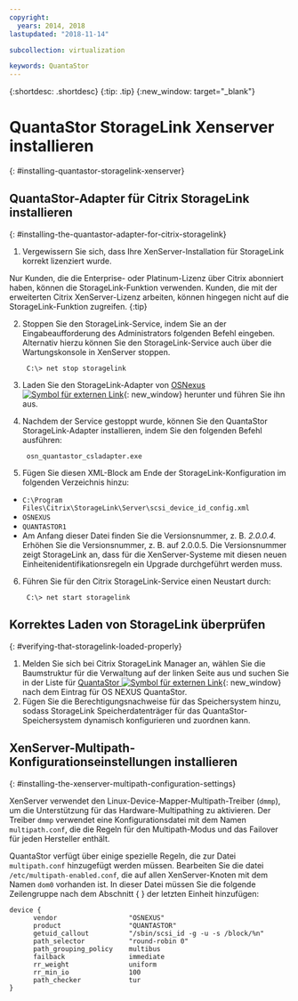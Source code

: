 ```yaml
---
copyright:
  years: 2014, 2018
lastupdated: "2018-11-14"

subcollection: virtualization

keywords: QuantaStor
---
```

{:shortdesc: .shortdesc}
{:tip: .tip}
{:new_window: target="_blank"}

# QuantaStor StorageLink Xenserver installieren
{: #installing-quantastor-storagelink-xenserver}

## QuantaStor-Adapter für Citrix StorageLink installieren
{: #installing-the-quantastor-adapter-for-citrix-storagelink}

1. Vergewissern Sie sich, dass Ihre XenServer-Installation für StorageLink korrekt lizenziert wurde.

Nur Kunden, die die Enterprise- oder Platinum-Lizenz über Citrix abonniert haben, können die StorageLink-Funktion verwenden. Kunden, die mit der erweiterten Citrix XenServer-Lizenz arbeiten, können hingegen nicht auf die StorageLink-Funktion zugreifen.
{:tip}

2. Stoppen Sie den StorageLink-Service, indem Sie an der Eingabeaufforderung des Administrators folgenden Befehl eingeben. Alternativ hierzu können Sie den StorageLink-Service auch über die Wartungskonsole in XenServer stoppen.

        C:\> net stop storagelink

3. Laden Sie den StorageLink-Adapter von [OSNexus ![Symbol für externen Link](../../icons/launch-glyph.svg "Symbol für externen Link")](https://www.osnexus.com/trynow/){: new_window} herunter und führen Sie ihn aus.
4. Nachdem der Service gestoppt wurde, können Sie den QuantaStor StorageLink-Adapter installieren, indem Sie den folgenden Befehl ausführen:

        osn_quantastor_csladapter.exe

5. Fügen Sie diesen XML-Block am Ende der StorageLink-Konfiguration im folgenden Verzeichnis hinzu:
  * `C:\Program Files\Citrix\StorageLink\Server\scsi_device_id_config.xml`
  * `OSNEXUS`
  * `QUANTASTOR1`
  * Am Anfang dieser Datei finden Sie die Versionsnummer, z. B. _2.0.0.4._ Erhöhen Sie die Versionsnummer, z. B. auf 2.0.0.5. Die Versionsnummer zeigt StorageLink an, dass für die XenServer-Systeme mit diesen neuen Einheitenidentifikationsregeln ein Upgrade durchgeführt werden muss.
6. Führen Sie für den Citrix StorageLink-Service einen Neustart durch:

        C:\> net start storagelink

## Korrektes Laden von StorageLink überprüfen
{: #verifying-that-storagelink-loaded-properly}

1. Melden Sie sich bei Citrix StorageLink Manager an, wählen Sie die Baumstruktur für die Verwaltung auf der linken Seite aus und suchen Sie in der Liste für [QuantaStor ![Symbol für externen Link](../../icons/launch-glyph.svg "Symbol für externen Link")](https://svn.osnexus.com/mediawiki/images/thumb/c/c8/Storagelink_admin.png/640px-Storagelink_admin.png){: new_window} nach dem Eintrag für OS NEXUS QuantaStor.
2. Fügen Sie die Berechtigungsnachweise für das Speichersystem hinzu, sodass StorageLink Speicherdatenträger für das QuantaStor-Speichersystem dynamisch konfigurieren und zuordnen kann.

## XenServer-Multipath-Konfigurationseinstellungen installieren
{: #installing-the-xenserver-multipath-configuration-settings}

XenServer verwendet den Linux-Device-Mapper-Multipath-Treiber (`dmmp`), um die Unterstützung für das Hardware-Multipathing zu aktivieren. Der Treiber `dmmp` verwendet eine Konfigurationsdatei mit dem Namen `multipath.conf`, die die Regeln für den Multipath-Modus und das Failover für jeden Hersteller enthält.

QuantaStor verfügt über einige spezielle Regeln, die zur Datei `multipath.conf` hinzugefügt werden müssen. Bearbeiten Sie die datei `/etc/multipath-enabled.conf`, die auf allen XenServer-Knoten mit dem Namen `dom0` vorhanden ist. In dieser Datei müssen Sie die folgende Zeilengruppe nach dem Abschnitt { } der letzten Einheit hinzufügen:

    device {
          vendor                  "OSNEXUS"
          product                 "QUANTASTOR"
          getuid_callout          "/sbin/scsi_id -g -u -s /block/%n"
          path_selector           "round-robin 0"
          path_grouping_policy    multibus
          failback                immediate
          rr_weight               uniform
          rr_min_io               100
          path_checker            tur
    }
